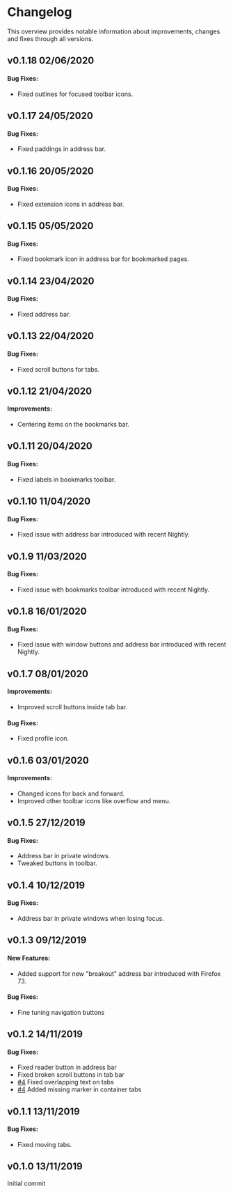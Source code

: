 # Changelog

This overview provides notable information about improvements, changes and fixes through all versions.

## v0.1.18 02/06/2020

#### Bug Fixes:

- Fixed outlines for focused toolbar icons.

## v0.1.17 24/05/2020

#### Bug Fixes:

- Fixed paddings in address bar.

## v0.1.16 20/05/2020

#### Bug Fixes:

- Fixed extension icons in address bar.

## v0.1.15 05/05/2020

#### Bug Fixes:

- Fixed bookmark icon in address bar for bookmarked pages.

## v0.1.14 23/04/2020

#### Bug Fixes:

- Fixed address bar.

## v0.1.13 22/04/2020

#### Bug Fixes:

- Fixed scroll buttons for tabs.

## v0.1.12 21/04/2020

#### Improvements:

- Centering items on the bookmarks bar.

## v0.1.11 20/04/2020

#### Bug Fixes:

- Fixed labels in bookmarks toolbar.

## v0.1.10 11/04/2020

#### Bug Fixes:

- Fixed issue with address bar introduced with recent Nightly.

## v0.1.9 11/03/2020

#### Bug Fixes:

- Fixed issue with bookmarks toolbar introduced with recent Nightly.

## v0.1.8 16/01/2020

#### Bug Fixes:

- Fixed issue with window buttons and address bar introduced with recent Nightly.

## v0.1.7 08/01/2020

#### Improvements:

- Improved scroll buttons inside tab bar.

#### Bug Fixes:

- Fixed profile icon.

## v0.1.6 03/01/2020

#### Improvements:

- Changed icons for back and forward.
- Improved other toolbar icons like overflow and menu.

## v0.1.5 27/12/2019

#### Bug Fixes:

- Address bar in private windows.
- Tweaked buttons in toolbar.

## v0.1.4 10/12/2019

#### Bug Fixes:

- Address bar in private windows when losing focus.

## v0.1.3 09/12/2019

#### New Features:

- Added support for new "breakout" address bar introduced with Firefox 73.

#### Bug Fixes:

- Fine tuning navigation buttons

## v0.1.2 14/11/2019

#### Bug Fixes:

- Fixed reader button in address bar
- Fixed broken scroll buttons in tab bar
- [#4](https://github.com/ideaweb/firefox-safari-style/issues/4) Fixed overlapping text on tabs
- [#4](https://github.com/ideaweb/firefox-safari-style/issues/4) Added missing marker in container tabs

## v0.1.1 13/11/2019

#### Bug Fixes:

- Fixed moving tabs.

## v0.1.0 13/11/2019

Initial commit